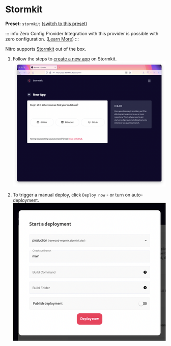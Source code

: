 # Stormkit

**Preset:** `stormkit` ([switch to this preset](/deploy/#changing-the-deployment-preset))

::: info Zero Config Provider
Integration with this provider is possible with zero configuration. ([Learn More](/deploy/#zero-config-providers))
:::

Nitro supports [Stormkit](https://www.stormkit.io/) out of the box.

1. Follow the steps to [create a new app](https://app.stormkit.io/apps/new) on Stormkit.
   ![Create a new app on Stormkit](./stormkit-new-app.png)

1. To trigger a manual deploy, click `Deploy now` - or turn on auto-deployment.
   ![Trigger a manual deploy with Deploy Now](./stormkit-deploy.png)

